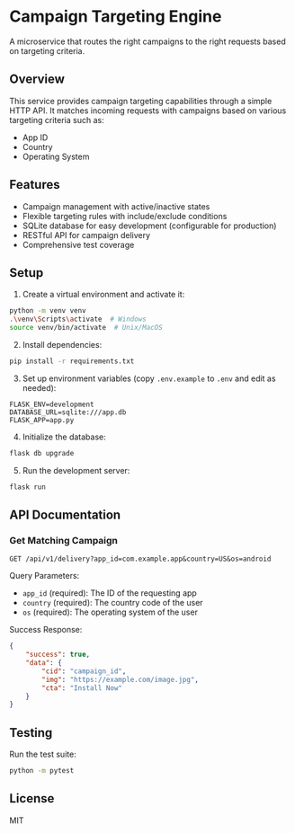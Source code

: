 # Campaign Targeting Engine

A microservice that routes the right campaigns to the right requests based on targeting criteria.

## Overview

This service provides campaign targeting capabilities through a simple HTTP API. It matches incoming requests with campaigns based on various targeting criteria such as:
- App ID
- Country
- Operating System

## Features

- Campaign management with active/inactive states
- Flexible targeting rules with include/exclude conditions
- SQLite database for easy development (configurable for production)
- RESTful API for campaign delivery
- Comprehensive test coverage

## Setup

1. Create a virtual environment and activate it:
```bash
python -m venv venv
.\venv\Scripts\activate  # Windows
source venv/bin/activate  # Unix/MacOS
```

2. Install dependencies:
```bash
pip install -r requirements.txt
```

3. Set up environment variables (copy `.env.example` to `.env` and edit as needed):
```
FLASK_ENV=development
DATABASE_URL=sqlite:///app.db
FLASK_APP=app.py
```

4. Initialize the database:
```bash
flask db upgrade
```

5. Run the development server:
```bash
flask run
```

## API Documentation

### Get Matching Campaign

```http
GET /api/v1/delivery?app_id=com.example.app&country=US&os=android
```

Query Parameters:
- `app_id` (required): The ID of the requesting app
- `country` (required): The country code of the user
- `os` (required): The operating system of the user

Success Response:
```json
{
    "success": true,
    "data": {
        "cid": "campaign_id",
        "img": "https://example.com/image.jpg",
        "cta": "Install Now"
    }
}
```

## Testing

Run the test suite:
```bash
python -m pytest
```

## License

MIT
